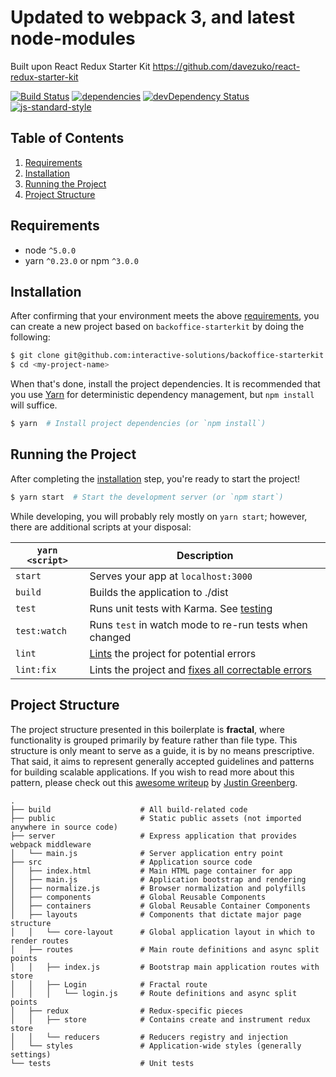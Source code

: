 # Updated to webpack 3, and latest node-modules
Built upon React Redux Starter Kit https://github.com/davezuko/react-redux-starter-kit



[![Build Status](https://travis-ci.org/davezuko/react-redux-starter-kit.svg?branch=master)](https://travis-ci.org/interactive-solutions/backoffice-starterkit?branch=master)
[![dependencies](https://david-dm.org/interactive-solutions/backoffice-starterkit.svg)](https://david-dm.org/interactive-solutions/backoffice-starterkit)
[![devDependency Status](https://david-dm.org/interactive-solutions/backoffice-starterkit/dev-status.svg)](https://david-dm.org/interactive-solutions/backoffice-starterkit#info=devDependencies)
[![js-standard-style](https://img.shields.io/badge/code%20style-standard-brightgreen.svg)](http://standardjs.com/)


## Table of Contents
1. [Requirements](#requirements)
1. [Installation](#getting-started)
1. [Running the Project](#running-the-project)
1. [Project Structure](#project-structure)

## Requirements
* node `^5.0.0`
* yarn `^0.23.0` or npm `^3.0.0`

## Installation

After confirming that your environment meets the above [requirements](#requirements), you can create a new project based on `backoffice-starterkit` by doing the following:

```bash
$ git clone git@github.com:interactive-solutions/backoffice-starterkit.git <my-project-name>
$ cd <my-project-name>
```

When that's done, install the project dependencies. It is recommended that you use [Yarn](https://yarnpkg.com/) for deterministic dependency management, but `npm install` will suffice.

```bash
$ yarn  # Install project dependencies (or `npm install`)
```

## Running the Project

After completing the [installation](#installation) step, you're ready to start the project!

```bash
$ yarn start  # Start the development server (or `npm start`)
```

While developing, you will probably rely mostly on `yarn start`; however, there are additional scripts at your disposal:

|`yarn <script>`    |Description|
|-------------------|-----------|
|`start`            |Serves your app at `localhost:3000`|
|`build`            |Builds the application to ./dist|
|`test`             |Runs unit tests with Karma. See [testing](#testing)|
|`test:watch`       |Runs `test` in watch mode to re-run tests when changed|
|`lint`             |[Lints](http://stackoverflow.com/questions/8503559/what-is-linting) the project for potential errors|
|`lint:fix`         |Lints the project and [fixes all correctable errors](http://eslint.org/docs/user-guide/command-line-interface.html#fix)|

## Project Structure

The project structure presented in this boilerplate is **fractal**, where functionality is grouped primarily by feature rather than file type. This structure is only meant to serve as a guide, it is by no means prescriptive. That said, it aims to represent generally accepted guidelines and patterns for building scalable applications. If you wish to read more about this pattern, please check out this [awesome writeup](https://github.com/davezuko/react-redux-starter-kit/wiki/Fractal-Project-Structure) by [Justin Greenberg](https://github.com/justingreenberg).

```
.
├── build                    # All build-related code
├── public                   # Static public assets (not imported anywhere in source code)
├── server                   # Express application that provides webpack middleware
│   └── main.js              # Server application entry point
├── src                      # Application source code
│   ├── index.html           # Main HTML page container for app
│   ├── main.js              # Application bootstrap and rendering
│   ├── normalize.js         # Browser normalization and polyfills
│   ├── components           # Global Reusable Components
│   ├── containers           # Global Reusable Container Components
│   ├── layouts              # Components that dictate major page structure
│   │   └── core-layout      # Global application layout in which to render routes
│   ├── routes               # Main route definitions and async split points
│   │   ├── index.js         # Bootstrap main application routes with store
│   │   ├── Login            # Fractal route
│   │   │   └── login.js     # Route definitions and async split points
│   ├── redux                # Redux-specific pieces
│   │   ├── store            # Contains create and instrument redux store
│   │   └── reducers         # Reducers registry and injection
│   └── styles               # Application-wide styles (generally settings)
└── tests                    # Unit tests
```
